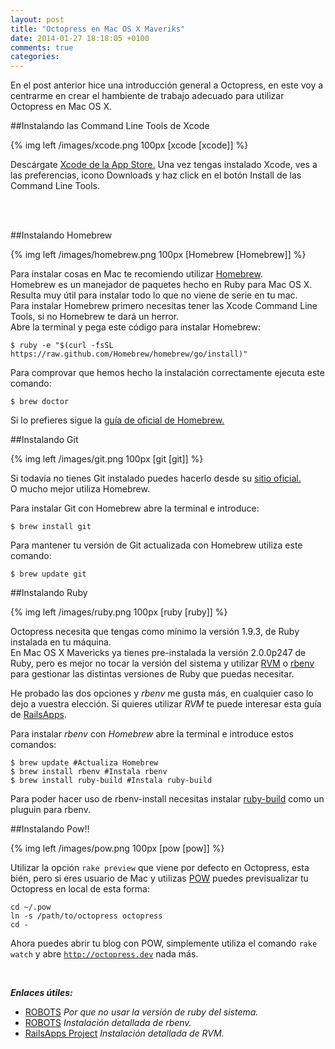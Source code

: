 ```yaml
---
layout: post
title: "Octopress en Mac OS X Maveriks"
date: 2014-01-27 18:18:05 +0100
comments: true
categories: 
---
```


En el post anterior hice una introducción general a Octopress, en este voy a centrarme en crear el hambiente de trabajo adecuado para utilizar Octopress en Mac OS X.

<!-- more -->

##Instalando las Command Line Tools de Xcode

{% img left /images/xcode.png 100px [xcode [xcode]] %}

Descárgate [Xcode de la App Store.](https://itunes.apple.com/us/app/xcode/id497799835)
Una vez tengas instalado Xcode, ves a las preferencias, icono Downloads y haz click en el botón Install de las Command Line Tools.

<br>
<br>

##Instalando Homebrew

{% img left /images/homebrew.png 100px [Homebrew [Homebrew]] %}

Para instalar cosas en Mac te recomiendo utilizar [Homebrew](http://brew.sh/index_es.html).<br>
Homebrew es un manejador de paquetes hecho en Ruby para Mac OS X.<br>
Resulta muy útil para instalar todo lo que no viene de serie en tu mac.<br>
Para instalar Homebrew primero necesitas tener las Xcode Command Line Tools, si no Homebrew te dará un herror.<br>
Abre la terminal y pega este código para instalar Homebrew:
```
$ ruby -e "$(curl -fsSL https://raw.github.com/Homebrew/homebrew/go/install)"
```
Para comprovar que hemos hecho la instalación correctamente ejecuta este comando:
```
$ brew doctor
```
Si lo prefieres sigue la [guía de oficial de Homebrew.](https://github.com/Homebrew/homebrew/wiki/Installation)
 
##Instalando Git

{% img left /images/git.png 100px [git [git]] %}

Si todavía no tienes Git instalado puedes hacerlo desde su [sitio oficial.](http://git-scm.com/downloads)<br>
O mucho mejor utiliza Homebrew.

Para instalar Git con Homebrew abre la terminal e introduce:
```
$ brew install git
```
Para mantener tu versión de Git actualizada con Homebrew utiliza este comando:
```
$ brew update git
```
##Instalando Ruby

{% img left /images/ruby.png 100px [ruby [ruby]] %}

Octopress necesita que tengas como mínimo la versión 1.9.3, de Ruby instalada en tu máquina.<br>
En Mac OS X Mavericks ya tienes pre-instalada la versión 2.0.0p247 de Ruby, pero es mejor no tocar la versión del sistema y utilizar [RVM](http://rvm.io/) o [rbenv](https://github.com/sstephenson/rbenv) para gestionar las distintas versiones de Ruby que puedas necesitar.

He probado las dos opciones y _rbenv_ me gusta más, en cualquier caso lo dejo a vuestra elección.
Si quieres utilizar _RVM_ te puede interesar esta guía de [RailsApps](http://railsapps.github.io/installrubyonrails-mac.html).

Para instalar _rbenv_ con _Homebrew_ abre la terminal e introduce estos comandos:
```
$ brew update #Actualiza Homebrew
$ brew install rbenv #Instala rbenv
$ brew install ruby-build #Instala ruby-build
```
Para poder hacer uso de rbenv-install necesitas instalar [ruby-build](https://github.com/sstephenson/ruby-build) como un pluguin para rbenv.
<br>

##Instalando Pow!! 

{% img left /images/pow.png 100px [pow [pow]] %}

Utilizar la opción <code>rake preview</code> que viene por defecto en Octopress, esta bién, pero si eres usuario de Mac y utilizas [POW](http://pow.cx/) puedes previsualizar tu Octopress en local de esta forma:
```
cd ~/.pow
ln -s /path/to/octopress octopress
cd -
```
Ahora puedes abrir tu blog con POW, simplemente utiliza el comando <code>rake watch</code> y abre <code>http://octopress.dev</code> nada más.

<br>

___Enlaces útiles:___

+ [ROBOTS](http://robots.thoughtbot.com/psa-do-not-use-system-ruby) _Por que no usar la versión de ruby del sistema._
+ [ROBOTS](http://robots.thoughtbot.com/using-rbenv-to-manage-rubies-and-gems) _Instalación detallada de rbenv._
+ [RailsApps Project](http://railsapps.github.io/installrubyonrails-mac.html) _Instalación detallada de RVM._